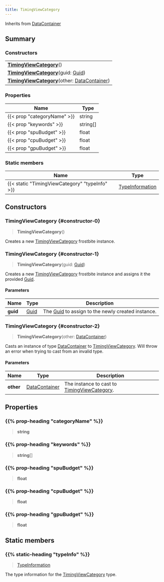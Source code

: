 ```yaml
---
title: TimingViewCategory
---
```


Inherits from 
[DataContainer](/vext/ref/shared/class/datacontainer)

## Summary
### Constructors
| |
| ----------- |
| **[TimingViewCategory](#constructor-0)**() |
| **[TimingViewCategory](#constructor-1)**(guid: [Guid](/vext/ref/shared/class/guid)) |
| **[TimingViewCategory](#constructor-2)**(other: [DataContainer](/vext/ref/shared/class/datacontainer)) |

### Properties
| Name | Type |
| ---- | ---- |
| {{< prop "categoryName" >}} | string |
| {{< prop "keywords" >}} | string[] |
| {{< prop "spuBudget" >}} | float |
| {{< prop "cpuBudget" >}} | float |
| {{< prop "gpuBudget" >}} | float |

### Static members
| Name | Type |
| ---- | ---- |
| {{< static "TimingViewCategory" "typeInfo" >}} | [TypeInformation](/vext/ref/shared/class/typeinformation) |

## Constructors
### TimingViewCategory {#constructor-0}
> **TimingViewCategory**()

Creates a new [TimingViewCategory](/vext/ref/fb/timingviewcategory) frostbite instance.

### TimingViewCategory {#constructor-1}
> **TimingViewCategory**(guid: [Guid](/vext/ref/shared/class/guid))

Creates a new [TimingViewCategory](/vext/ref/fb/timingviewcategory) frostbite instance and assigns it the provided [Guid](/vext/ref/shared/class/guid).

#### Parameters
| Name | Type | Description |
| ---- | ---- | ----------- |
| **guid** | [Guid](/vext/ref/shared/class/guid) | The [Guid](/vext/ref/shared/class/guid) to assign to the newly created instance. |

### TimingViewCategory {#constructor-2}
> **TimingViewCategory**(other: [DataContainer](/vext/ref/shared/class/datacontainer))

Casts an instance of type [DataContainer](/vext/ref/shared/class/datacontainer) to [TimingViewCategory](/vext/ref/fb/timingviewcategory). Will throw an error when trying to cast from an invalid type.

#### Parameters
| Name | Type | Description |
| ---- | ---- | ----------- |
| **other** | [DataContainer](/vext/ref/shared/class/datacontainer) | The instance to cast to [TimingViewCategory](/vext/ref/fb/timingviewcategory). |

## Properties
### {{% prop-heading "categoryName" %}}
> **string**

### {{% prop-heading "keywords" %}}
> **string**[]

### {{% prop-heading "spuBudget" %}}
> **float**

### {{% prop-heading "cpuBudget" %}}
> **float**

### {{% prop-heading "gpuBudget" %}}
> **float**

## Static members
### {{% static-heading "typeInfo" %}}
> [TypeInformation](/vext/ref/shared/class/typeinformation)

The type information for the [TimingViewCategory](/vext/ref/fb/timingviewcategory) type.

